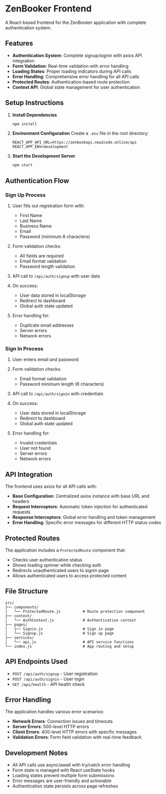 # ZenBooker Frontend

A React-based frontend for the ZenBooker application with complete authentication system.

## Features

- **Authentication System**: Complete signup/signin with axios API integration
- **Form Validation**: Real-time validation with error handling
- **Loading States**: Proper loading indicators during API calls
- **Error Handling**: Comprehensive error handling for all API calls
- **Protected Routes**: Authentication-based route protection
- **Context API**: Global state management for user authentication

## Setup Instructions

1. **Install Dependencies**
   ```bash
   npm install
   ```

2. **Environment Configuration**
   Create a `.env` file in the root directory:
   ```
   REACT_APP_API_URL=https://zenbookapi.now2code.online/api
   REACT_APP_ENV=development
   ```

3. **Start the Development Server**
   ```bash
   npm start
   ```

## Authentication Flow

### Sign Up Process
1. User fills out registration form with:
   - First Name
   - Last Name
   - Business Name
   - Email
   - Password (minimum 8 characters)

2. Form validation checks:
   - All fields are required
   - Email format validation
   - Password length validation

3. API call to `/api/auth/signup` with user data

4. On success:
   - User data stored in localStorage
   - Redirect to dashboard
   - Global auth state updated

5. Error handling for:
   - Duplicate email addresses
   - Server errors
   - Network errors

### Sign In Process
1. User enters email and password

2. Form validation checks:
   - Email format validation
   - Password minimum length (6 characters)

3. API call to `/api/auth/signin` with credentials

4. On success:
   - User data stored in localStorage
   - Redirect to dashboard
   - Global auth state updated

5. Error handling for:
   - Invalid credentials
   - User not found
   - Server errors
   - Network errors

## API Integration

The frontend uses axios for all API calls with:

- **Base Configuration**: Centralized axios instance with base URL and headers
- **Request Interceptors**: Automatic token injection for authenticated requests
- **Response Interceptors**: Global error handling and token management
- **Error Handling**: Specific error messages for different HTTP status codes

## Protected Routes

The application includes a `ProtectedRoute` component that:

- Checks user authentication status
- Shows loading spinner while checking auth
- Redirects unauthenticated users to signin page
- Allows authenticated users to access protected content

## File Structure

```
src/
├── components/
│   └── ProtectedRoute.js          # Route protection component
├── context/
│   └── AuthContext.js             # Authentication context
├── pages/
│   ├── Signin.js                  # Sign in page
│   └── Signup.js                  # Sign up page
├── services/
│   └── api.js                     # API service functions
└── index.js                       # App routing and setup
```

## API Endpoints Used

- `POST /api/auth/signup` - User registration
- `POST /api/auth/signin` - User login
- `GET /api/health` - API health check

## Error Handling

The application handles various error scenarios:

- **Network Errors**: Connection issues and timeouts
- **Server Errors**: 500-level HTTP errors
- **Client Errors**: 400-level HTTP errors with specific messages
- **Validation Errors**: Form field validation with real-time feedback

## Development Notes

- All API calls use async/await with try/catch error handling
- Form state is managed with React useState hooks
- Loading states prevent multiple form submissions
- Error messages are user-friendly and actionable
- Authentication state persists across page refreshes

